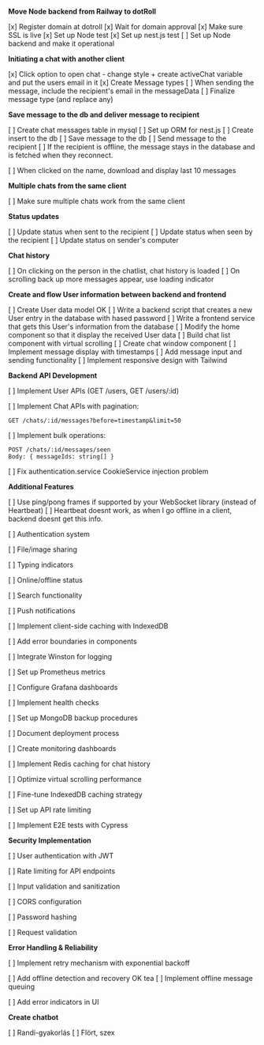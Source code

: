 **Move Node backend from Railway to dotRoll**

[x] Register domain at dotroll
[x] Wait for domain approval
[x] Make sure SSL is live
[x] Set up Node test
[x] Set up nest.js test
[ ] Set up Node backend and make it operational

**Initiating a chat with another client**

[x] Click option to open chat - change style + create activeChat variable and put the users email in it
[x] Create Message types
[ ] When sending the message, include the recipient's email in the messageData
[ ] Finalize message type (and replace any)

**Save message to the db and deliver message to recipient**

[ ] Create chat messages table in mysql
[ ] Set up ORM for nest.js
[ ] Create insert to the db
[ ] Save message to the db
[ ] Send message to the recipient
[ ] If the recipient is offline, the message stays in the database and is fetched when they reconnect.

[ ] When clicked on the name, download and display last 10 messages

**Multiple chats from the same client**

[ ] Make sure multiple chats work from the same client

**Status updates**

[ ] Update status when sent to the recipient
[ ] Update status when seen by the recipient
[ ] Update status on sender's computer

**Chat history**

[ ] On clicking on the person in the chatlist, chat history is loaded
[ ] On scrolling back up more messages appear, use loading indicator

**Create and flow User information between backend and frontend**

[ ] Create User data model OK
[ ] Write a backend script that creates a new User entry in the database with hased password
[ ] Write a frontend service that gets this User's information from the database
[ ] Modify the home component so that it display the received User data
[ ] Build chat list component with virtual scrolling
[ ] Create chat window component
[ ] Implement message display with timestamps
[ ] Add message input and sending functionality
[ ] Implement responsive design with Tailwind

**Backend API Development**

[ ] Implement User APIs (GET /users, GET /users/:id)

[ ] Implement Chat APIs with pagination:

```
GET /chats/:id/messages?before=timestamp&limit=50
```

[ ] Implement bulk operations:

```
POST /chats/:id/messages/seen
Body: { messageIds: string[] }
```

[ ] Fix authentication.service CookieService injection problem

**Additional Features**

[ ] Use ping/pong frames if supported by your WebSocket library (instead of Heartbeat)
[ ] Heartbeat doesnt work, as when I go offline in a client, backend doesnt get this info.

[ ] Authentication system

[ ] File/image sharing

[ ] Typing indicators

[ ] Online/offline status

[ ] Search functionality

[ ] Push notifications

[ ] Implement client-side caching with IndexedDB

[ ] Add error boundaries in components

[ ] Integrate Winston for logging

[ ] Set up Prometheus metrics

[ ] Configure Grafana dashboards

[ ] Implement health checks

[ ] Set up MongoDB backup procedures

[ ] Document deployment process

[ ] Create monitoring dashboards

[ ] Implement Redis caching for chat history

[ ] Optimize virtual scrolling performance

[ ] Fine-tune IndexedDB caching strategy

[ ] Set up API rate limiting

[ ] Implement E2E tests with Cypress

**Security Implementation**

[ ] User authentication with JWT

[ ] Rate limiting for API endpoints

[ ] Input validation and sanitization

[ ] CORS configuration

[ ] Password hashing

[ ] Request validation

**Error Handling & Reliability**

[ ] Implement retry mechanism with exponential backoff

[ ] Add offline detection and recovery
 OK tea
[ ] Implement offline message queuing

[ ] Add error indicators in UI

**Create chatbot**

[ ] Randi-gyakorlás
[ ] Flört, szex

